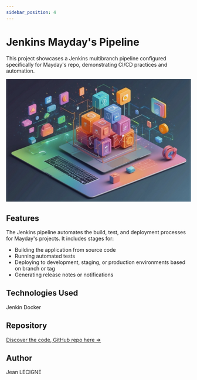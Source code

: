 ```yaml
---
sidebar_position: 4
---
```

# Jenkins Mayday's Pipeline

This project showcases a Jenkins multibranch pipeline configured specifically for Mayday's repo, demonstrating CI/CD practices and automation.

![post_img](../../static/img/project_img/maydays-03.jpg)

## Features

The Jenkins pipeline automates the build, test, and deployment processes for Mayday's projects. It includes stages for:

* Building the application from source code
* Running automated tests
* Deploying to development, staging, or production environments based on branch or tag
* Generating release notes or notifications

## Technologies Used
Jenkin Docker 

## Repository

[Discover the code, GitHub repo here =>](https://github.com/Phenixjj/Maydays/tree/master/)

## Author
Jean LECIGNE